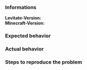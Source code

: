 ### Informations
**Levitate-Version:**  
**Minecraft-Version:** 

### Expected behavior

### Actual behavior

### Steps to reproduce the problem